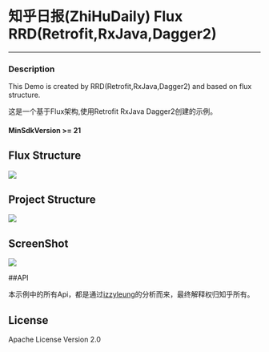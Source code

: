# 知乎日报(ZhiHuDaily) Flux RRD(Retrofit,RxJava,Dagger2)
------
### Description

This Demo is created by RRD(Retrofit,RxJava,Dagger2) and based on flux structure.

这是一个基于Flux架构,使用Retrofit RxJava Dagger2创建的示例。

#### MinSdkVersion >= 21


## Flux Structure

![](https://github.com/lsxiao/ZhihuDailyRRD/blob/master/screenshot/flux_flow.png?raw=true)


## Project Structure

![](https://github.com/lsxiao/ZhihuDailyRRD/blob/master/screenshot/structure.jpg?raw=true)

## ScreenShot

![](https://github.com/lsxiao/ZhihuDailyRRD/blob/master/screenshot/Screenshot_20151116-231003.png?raw=true)

##API

本示例中的所有Api，都是通过[izzyleung](https://github.com/izzyleung)的分析而来，最终解释权归知乎所有。

## License

Apache License Version 2.0